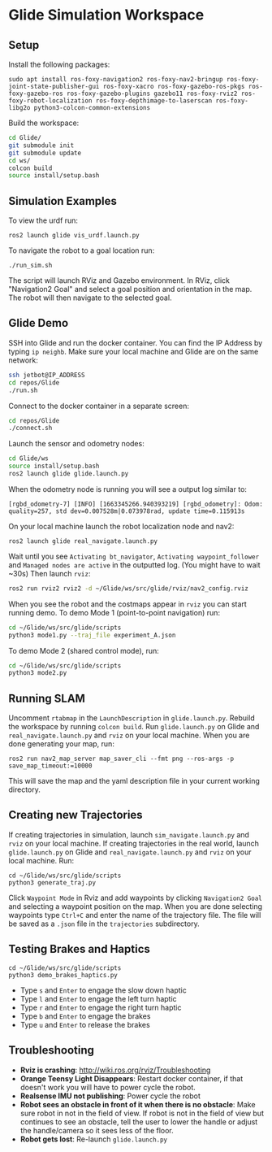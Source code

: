 # Glide Simulation Workspace

## Setup
Install the following packages:
```
sudo apt install ros-foxy-navigation2 ros-foxy-nav2-bringup ros-foxy-joint-state-publisher-gui ros-foxy-xacro ros-foxy-gazebo-ros-pkgs ros-foxy-gazebo-ros ros-foxy-gazebo-plugins gazebo11 ros-foxy-rviz2 ros-foxy-robot-localization ros-foxy-depthimage-to-laserscan ros-foxy-libg2o python3-colcon-common-extensions
```

Build the workspace:
```bash
cd Glide/
git submodule init
git submodule update
cd ws/
colcon build
source install/setup.bash
```

## Simulation Examples
To view the urdf run:
```
ros2 launch glide vis_urdf.launch.py
```

To navigate the robot to a goal location run:
```
./run_sim.sh
```
The script will launch RViz and Gazebo environment. In RViz, click "Navigation2 Goal" and select a goal position and orientation in the map. The robot will then navigate to the selected goal. 


## Glide Demo
SSH into Glide and run the docker container. You can find the IP Address by typing `ip neighb`. Make sure your local machine and Glide are on the same network:
```bash
ssh jetbot@IP_ADDRESS
cd repos/Glide
./run.sh
```
Connect to the docker container in a separate screen:
```bash
cd repos/Glide
./connect.sh
```

Launch the sensor and odometry nodes:
```bash
cd Glide/ws
source install/setup.bash
ros2 launch glide glide.launch.py
```
When the odometry node is running you will see a output log similar to:
```
[rgbd_odometry-7] [INFO] [1663345266.940393219] [rgbd_odometry]: Odom: quality=257, std dev=0.007528m|0.073978rad, update time=0.115913s
```

On your local machine launch the robot localization node and nav2:
```
ros2 launch glide real_navigate.launch.py
```
Wait until you see `Activating bt_navigator`, `Activating waypoint_follower` and `Managed nodes are active` in the outputted log. (You might have to wait ~30s) Then launch `rviz`:
```bash
ros2 run rviz2 rviz2 -d ~/Glide/ws/src/glide/rviz/nav2_config.rviz
```
When you see the robot and the costmaps appear in `rviz` you can start running demo. To demo Mode 1 (point-to-point navigation) run:
```bash
cd ~/Glide/ws/src/glide/scripts
python3 mode1.py --traj_file experiment_A.json
```
To demo Mode 2 (shared control mode), run:
```bash
cd ~/Glide/ws/src/glide/scripts
python3 mode2.py
```

## Running SLAM
Uncomment `rtabmap` in the `LaunchDescription` in `glide.launch.py`. Rebuild the workspace by running `colcon build`. Run `glide.launch.py` on Glide and `real_navigate.launch.py` and `rviz` on your local machine. When you are done generating your map, run:
```
ros2 run nav2_map_server map_saver_cli --fmt png --ros-args -p save_map_timeout:=10000
```
This will save the map and the yaml description file in your current working directory.

## Creating new Trajectories
If creating trajectories in simulation, launch `sim_navigate.launch.py` and `rviz` on your local machine. If creating trajectories in the real world, launch `glide.launch.py` on Glide and `real_navigate.launch.py` and `rviz` on your local machine. Run:
```
cd ~/Glide/ws/src/glide/scripts
python3 generate_traj.py
```
Click `Waypoint Mode` in Rviz and add waypoints by clicking `Navigation2 Goal` and selecting a waypoint position on the map. When you are done selecting waypoints type `Ctrl+C` and enter the name of the trajectory file. The file will be saved as a  `.json` file in the `trajectories` subdirectory.

## Testing Brakes and Haptics
```
cd ~/Glide/ws/src/glide/scripts
python3 demo_brakes_haptics.py
```
* Type `s` and `Enter` to engage the slow down haptic
* Type `l` and `Enter` to engage the left turn haptic
* Type `r` and `Enter` to engage the right turn haptic
* Type `b` and `Enter` to engage the brakes
* Type `u` and `Enter` to release the brakes

## Troubleshooting
* **Rviz is crashing**: http://wiki.ros.org/rviz/Troubleshooting
* **Orange Teensy Light Disappears**: Restart docker container, if that doesn't work you will have to power cycle the robot.
* **Realsense IMU not publishing**: Power cycle the robot
* **Robot sees an obstacle in front of it when there is no obstacle**: Make sure robot in not in the field of view. If robot is not in the field of view but continues to see an obstacle, tell the user to lower the handle or adjust the handle/camera so it sees less of the floor. 
* **Robot gets lost**: Re-launch `glide.launch.py`